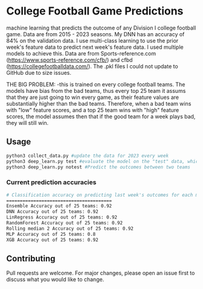 # College Football Game Predictions

machine learning that predicts the outcome of any Division I college football game. Data are from 2015 - 2023 seasons.
My DNN has an accuracy of 84% on the validation data. I use multi-class learning to use the prior week's feature data
to predict next week's feature data. I used multiple models to achieve this. Data are from Sports-reference.com (https://www.sports-reference.com/cfb/) and 
cfbd (https://collegefootballdata.com/). The .pkl files I could not update to GitHub due to size issues.

THE BIG PROBLEM:
-this is trained on every college football teams. The models have bias from the bad teams, thus every top 25 team
it assums that they are just going to win every game, as their feature values are substantially higher than the bad teams.
Therefore, when a bad team wins with "low" feature scores, and a top 25 team wins with "high" feature scores, the model assumes 
then that if the good team for a week plays bad, they will still win.

## Usage

```bash
python3 collect_data.py #update the data for 2023 every week
python3 deep_learn.py test #evaluate the model on the "test" data, which is the top 25 teams last week's outcomes
python3 deep_learn.py notest #Predict the outcomes between two teams
```
### Current prediction accuracies
```bash
# Classification accuracy on predicting last week's outcomes for each model. I used the feature learning approach and a rolling average of 2
=======================================
Ensemble Accuracy out of 25 teams: 0.92
DNN Accuracy out of 25 teams: 0.92
LinRegress Accuracy out of 25 teams: 0.92
RandomForest Accuracy out of 25 teams: 0.92
Rolling median 2 Accuracy out of 25 teams: 0.92
MLP Accuracy out of 25 teams: 0.8
XGB Accuracy out of 25 teams: 0.92
```
## Contributing
Pull requests are welcome. For major changes, please open an issue first to discuss what you would like to change.
